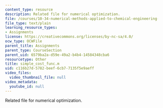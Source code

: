 ```yaml
---
content_type: resource
description: Related file for numerical optimization.
file: /courses/10-34-numerical-methods-applied-to-chemical-engineering-fall-2005/c116b27d5782beef6cb77135f5e9aeff_simple_cost_func.m
file_type: text/plain
learning_resource_types:
- Assignments
license: https://creativecommons.org/licenses/by-nc-sa/4.0/
ocw_type: OCWFile
parent_title: Assignments
parent_type: CourseSection
parent_uid: 6579ba2a-d59e-49a2-b4b4-14584348cba6
resourcetype: Other
title: simple_cost_func.m
uid: c116b27d-5782-beef-6cb7-7135f5e9aeff
video_files:
  video_thumbnail_file: null
video_metadata:
  youtube_id: null
---
```

Related file for numerical optimization.